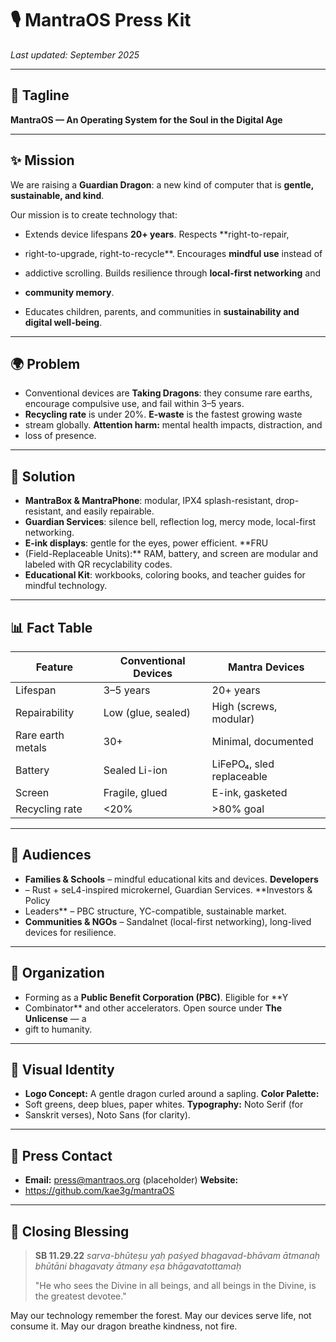 # 🎙️ MantraOS Press Kit

_Last updated: September 2025_

---

## 🐉 Tagline

**MantraOS — An Operating System for the Soul in the Digital Age**

---

## ✨ Mission

We are raising a **Guardian Dragon**: a new kind of computer that is **gentle,
sustainable, and kind**.

Our mission is to create technology that:
- Extends device lifespans **20+ years**. Respects **right-to-repair,
- right-to-upgrade, right-to-recycle**. Encourages **mindful use** instead of
- addictive scrolling. Builds resilience through **local-first networking** and
- **community memory**.

- Educates children, parents, and communities in **sustainability and digital
well-being**.

---

## 🌍 Problem

- Conventional devices are **Taking Dragons**: they consume rare earths,
encourage compulsive use, and fail within 3–5 years.
- **Recycling rate** is under 20%. **E-waste** is the fastest growing waste
- stream globally. **Attention harm:** mental health impacts, distraction, and
- loss of presence.

---

## 🌱 Solution

- **MantraBox & MantraPhone**: modular, IPX4 splash-resistant, drop-resistant,
and easily repairable.
- **Guardian Services**: silence bell, reflection log, mercy mode, local-first
networking.
- **E-ink displays**: gentle for the eyes, power efficient. **FRU
- (Field-Replaceable Units):** RAM, battery, and screen are modular and
labeled with QR recyclability codes.
- **Educational Kit**: workbooks, coloring books, and teacher guides for mindful
technology.

---

## 📊 Fact Table

| Feature | Conventional Devices | Mantra Devices |
|---------|----------------------|----------------|
| Lifespan | 3–5 years | 20+ years |
| Repairability | Low (glue, sealed) | High (screws, modular) |
| Rare earth metals | 30+ | Minimal, documented |
| Battery | Sealed Li-ion | LiFePO₄, sled replaceable |
| Screen | Fragile, glued | E-ink, gasketed |
| Recycling rate | <20% | >80% goal |

---

## 👥 Audiences

- **Families & Schools** – mindful educational kits and devices. **Developers**
- – Rust + seL4-inspired microkernel, Guardian Services. **Investors & Policy
- Leaders** – PBC structure, YC-compatible, sustainable
market.
- **Communities & NGOs** – Sandalnet (local-first networking), long-lived
devices for resilience.

---

## 🏢 Organization

- Forming as a **Public Benefit Corporation (PBC)**. Eligible for **Y
- Combinator** and other accelerators. Open source under **The Unlicense** — a
- gift to humanity.

---

## 📸 Visual Identity

- **Logo Concept:** A gentle dragon curled around a sapling. **Color Palette:**
- Soft greens, deep blues, paper whites. **Typography:** Noto Serif (for
- Sanskrit verses), Noto Sans (for clarity).

---

## 📰 Press Contact

- **Email:** press@mantraos.org (placeholder) **Website:**
- https://github.com/kae3g/mantraOS

---

## 🙏 Closing Blessing

> **SB 11.29.22** *sarva-bhūteṣu yaḥ paśyed bhagavad-bhāvam ātmanaḥ bhūtāni
> bhagavaty ātmany eṣa bhāgavatottamaḥ*
>
> "He who sees the Divine in all beings, and all beings in the Divine, is the
greatest devotee."

May our technology remember the forest. May our devices serve life, not consume
it. May our dragon breathe kindness, not fire.
